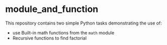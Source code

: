 # module_and_function
This repository contains two simple Python tasks demonstrating the use of:
- use Built-in math functions from the `math` module
- Recursive functions to find factorial 
